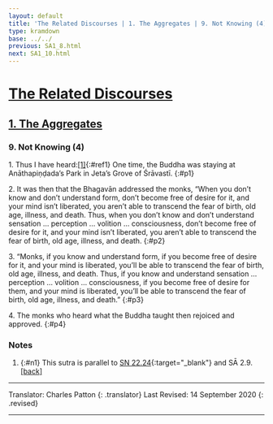 ```yaml
---
layout: default
title: 'The Related Discourses | 1. The Aggregates | 9. Not Knowing (4)'
type: kramdown
base: ../../
previous: SA1_8.html
next: SA1_10.html
---
```


# [The Related Discourses](../index.html)
## [1. The Aggregates](index.html)
### 9. Not Knowing (4)

1\. Thus I have heard:[\[1\]](#n1){:#ref1} One time, the Buddha was staying at Anāthapiṇḍada’s Park in Jeta’s Grove of Śrāvastī.
{:#p1}

2\. It was then that the Bhagavān addressed the monks, “When you don’t know and don’t understand form, don’t become free of desire for it, and your mind isn’t liberated, you aren’t able to transcend the fear of birth, old age, illness, and death. Thus, when you don’t know and don’t understand sensation … perception … volition … consciousness, don’t become free of desire for it, and your mind isn’t liberated, you aren’t able to transcend the fear of birth, old age, illness, and death.
{:#p2}

3\. “Monks, if you know and understand form, if you become free of desire for it, and your mind is liberated, you’ll be able to transcend the fear of birth, old age, illness, and death. Thus, if you know and understand sensation … perception … volition … consciousness, if you become free of desire for them, and your mind is liberated, you’ll be able to transcend the fear of birth, old age, illness, and death.”
{:#p3}

4\. The monks who heard what the Buddha taught then rejoiced and approved.
{:#p4}

### Notes
1. {:#n1} This sutra is parallel to [SN 22.24](https://suttacentral.net/sn22.24){:target="_blank"} and SĀ 2.9. [\[back\]](#ref1)

---

Translator: Charles Patton
{: .translator}
Last Revised: 14 September 2020
{: .revised}

---